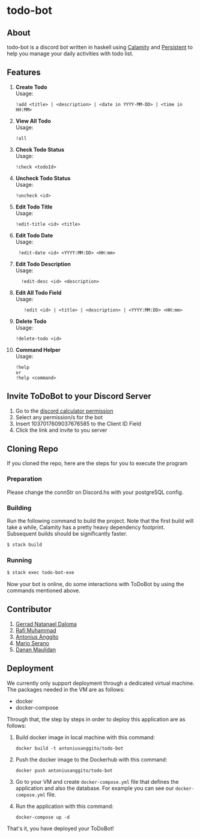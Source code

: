 # todo-bot

## About

todo-bot is a discord bot written in haskell using [Calamity](https://github.com/simmsb/calamity) and [Persistent](https://github.com/yesodweb/persistent) to help you manage your daily activities with todo list.

## Features

1. **Create Todo**\
   Usage:

   ```
   !add <title> | <description> | <date in YYYY-MM-DD> | <time in HH:MM>
   ```

2. **View All Todo**\
   Usage:

   ```
   !all
   ```

3. **Check Todo Status**\
   Usage:

   ```
   !check <todoId>
   ```

4. **Uncheck Todo Status**\
   Usage:

   ```
   !uncheck <id>
   ```

5. **Edit Todo Title**\
   Usage:

   ```
   !edit-title <id> <title>
   ```

6. **Edit Todo Date**\
   Usage:

   ```
    !edit-date <id> <YYYY:MM:DD> <HH:mm>
   ```

7. **Edit Todo Description**\
   Usage:

   ```
     !edit-desc <id> <description>
   ```

8. **Edit All Todo Field**\
   Usage:

   ```
      !edit <id> | <title> | <description> | <YYYY:MM:DD> <HH:mm>
   ```

9. **Delete Todo**\
   Usage:

   ```
   !delete-todo <id>
   ```

10. **Command Helper**\
    Usage:

    ```
    !help
    or
    !help <command>
    ```

## Invite ToDoBot to your Discord Server

1. Go to the [discord calculator permission](https://discordapi.com/permissions.html)
2. Select any permission/s for the bot
3. Insert 1037017609037676585 to the Client ID Field
4. Click the link and invite to you server

## Cloning Repo

If you cloned the repo, here are the steps for you to execute the program

### Preparation

Please change the connStr on Discord.hs with your postgreSQL config.

### Building

Run the following command to build the project. Note that the first build will take a while, Calamity has a pretty heavy dependency footprint. Subsequent builds should be significantly faster.

```sh
$ stack build
```

### Running

```sh
$ stack exec todo-bot-exe
```

Now your bot is online, do some interactions with ToDoBot by using the commands mentioned above.

## Contributor

1. [Gerrad Natanael Daloma](https://github.com/GerradND)
2. [Rafi Muhammad](https://github.com/rafimuhammad01)
3. [Antonius Anggito](https://github.com/antoniusanggito/)
4. [Mario Serano](https://github.com/MarioSerano)
5. [Danan Maulidan](https://github.com/dananakbar)

## Deployment

We currently only support deployment through a dedicated virtual machine. The packages needed in the VM are as follows:

- docker
- docker-compose

Through that, the step by steps in order to deploy this application are as follows:

1. Build docker image in local machine with this command:

   ```
   docker build -t antoniusanggito/todo-bot
   ```

2. Push the docker image to the Dockerhub with this command:

   ```
   docker push antoniusanggito/todo-bot
   ```

3. Go to your VM and create `docker-compose.yml` file that defines the application and also the database. For example you can see our `docker-compose.yml` file.

4. Run the application with this command:
   ```
   docker-compose up -d
   ```

That's it, you have deployed your ToDoBot!
